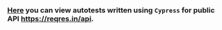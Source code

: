 ### [Here](/cypress/e2e/API_tests.cy.js) you can view autotests written using `Cypress` for public API https://reqres.in/api.